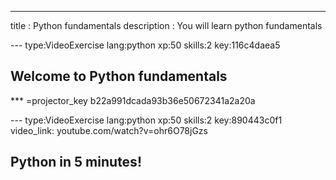 ---
title       : Python fundamentals
description : You will learn python fundamentals

--- type:VideoExercise lang:python xp:50 skills:2 key:116c4daea5
## Welcome to Python fundamentals

*** =projector_key
b22a991dcada93b36e50672341a2a20a


--- type:VideoExercise lang:python xp:50 skills:2 key:890443c0f1 video_link: youtube.com/watch?v=ohr6O78jGzs
## Python in 5 minutes!

